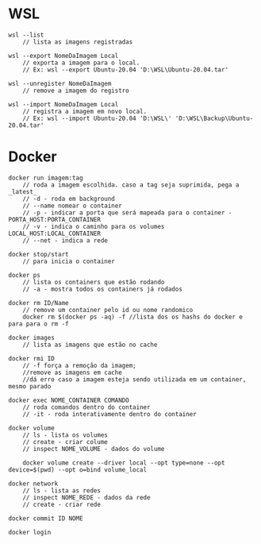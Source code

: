 # WSL

    wsl --list 
        // lista as imagens registradas
    
    wsl --export NomeDaImagem Local 
        // exporta a imagem para o local. 
        // Ex: wsl --export Ubuntu-20.04 'D:\WSL\Ubuntu-20.04.tar'
    
    wsl --unregister NomeDaImagem 
        // remove a imagem do registro
    
    wsl --import NomeDaImagem Local 
        // registra a imagem em novo local. 
        // Ex: wsl --import Ubuntu-20.04 'D:\WSL\' 'D:\WSL\Backup\Ubuntu-20.04.tar'

# Docker

    docker run imagem:tag
        // roda a imagem escolhida. caso a tag seja suprimida, pega a _latest_
        // -d - roda em background
        // --name nomear o container
        // -p - indicar a porta que será mapeada para o container - PORTA_HOST:PORTA_CONTAINER
        // -v - indica o caminho para os volumes LOCAL_HOST:LOCAL_CONTAINER
        // --net - indica a rede 

    docker stop/start
        // para inicia o container
    
    docker ps
        // lista os containers que estão rodando
        // -a - mostra todos os containers já rodados

    docker rm ID/Name
        // remove um container pelo id ou nome randomico
        docker rm $(docker ps -aq) -f //lista dos os hashs do docker e para para o rm -f

    docker images
        // lista as imagens que estão no cache

    docker rmi ID
        // -f força a remoção da imagem;
        //remove as imagens em cache
        //dá erro caso a imagem esteja sendo utilizada em um container, mesmo parado

    docker exec NOME_CONTAINER COMANDO
        // roda comandos dentro do container
        // -it - roda interativamente dentro do container

    docker volume
        // ls - lista os volumes
        // create - criar colume
        // inspect NOME_VOLUME - dados do volume

        docker volume create --driver local --opt type=none --opt device=$(pwd) --opt o=bind volume_local

    docker network
        // ls - lista as redes
        // inspect NOME_REDE - dados da rede
        // create - criar rede

    docker commit ID NOME

    docker login

